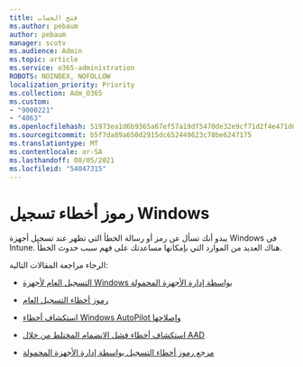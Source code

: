 ```yaml
---
title: فتح الحساب
ms.author: pebaum
author: pebaum
manager: scotv
ms.audience: Admin
ms.topic: article
ms.service: o365-administration
ROBOTS: NOINDEX, NOFOLLOW
localization_priority: Priority
ms.collection: Adm_O365
ms.custom:
- "9000221"
- "4863"
ms.openlocfilehash: 51973ea1d6b9365a67ef57a19df5470de32e9cf71d2f4e471d69e7fa2caa44a9
ms.sourcegitcommit: b5f7da89a650d2915dc652449623c78be6247175
ms.translationtype: MT
ms.contentlocale: ar-SA
ms.lasthandoff: 08/05/2021
ms.locfileid: "54047315"
---
```

# <a name="windows-enrolment-error-codes"></a>رموز أخطاء تسجيل Windows

يبدو أنك تسأل عن رمز أو رسالة الخطأ التي تظهر عند تسجيل أجهزة Windows في Intune. هناك العديد من الموارد التي بإمكانها مساعدتك على فهم سبب حدوث الخطأ.
 
الرجاء مراجعة المقالات التالية:

- [التسجيل العام لأجهزة Windows بواسطة إدارة الأجهزة المحمولة](https://docs.microsoft.com/mem/intune/enrollment/troubleshoot-windows-enrollment-errors)

- [رموز أخطاء التسجيل العام](https://docs.microsoft.com/mem/intune/enrollment/troubleshoot-device-enrollment-in-intune#general-enrollment-error-codes)

- [استكشاف أخطاء Windows AutoPilot وإصلاحها](https://docs.microsoft.com/windows/deployment/windows-autopilot/troubleshooting)

- [استكشاف أخطاء فشل الانضمام المختلط من خلال AAD](https://docs.microsoft.com/azure/active-directory/devices/troubleshoot-hybrid-join-windows-current)

- [مرجع رموز أخطاء التسجيل بواسطة إدارة الأجهزة المحمولة](https://docs.microsoft.com/windows/win32/mdmreg/mdm-registration-constants)
